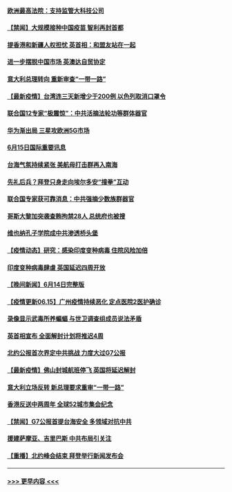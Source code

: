 #### [欧洲最高法院：支持监管大科技公司](../pages/prog202/a103143302.md?t=06160101) 
#### [【禁闻】大规模接种中国疫苗 智利再封首都](../pages/prog202/a103143271.md?t=06160101) 
#### [提香港和新疆人权担忧 英首相：和盟友站在一起](../pages/prog202/a103143262.md?t=06160101) 
#### [进一步摆脱中国市场 英澳达自贸协定](../pages/prog202/a103143256.md?t=06160101) 
#### [意大利总理转向 重新审查“一带一路”](../pages/prog202/a103143253.md?t=06160101) 
#### [【最新疫情】台湾连三天新增少于200例 以色列取消口罩令](../pages/prog202/a103143250.md?t=06160101) 
#### [联合国12专家“极震惊”：中共活摘法轮功等群体器官](../pages/prog202/a103143243.md?t=06160101) 
#### [华为渐出局  三星攻欧洲5G市场](../pages/prog202/a103143205.md?t=06160101) 
#### [6月15日国际重要讯息](../pages/prog202/a103143038.md?t=06160101) 
#### [台海气氛持续紧张 美航母打击群再入南海](../pages/prog202/a103143017.md?t=06160101) 
#### [先礼后兵？拜登只身走向埃尔多安“撞拳”互动](../pages/prog202/a103142878.md?t=06160101) 
#### [联合国专家获可靠消息：中共强摘少数族群器官](../pages/prog202/a103142991.md?t=06160101) 
#### [哥斯大黎加突袭查贿拘禁28人 总统府也被搜](../pages/prog202/a103142945.md?t=06160101) 
#### [维也纳孔子学院成中共渗透桥头堡](../pages/prog202/a103142903.md?t=06160101) 
#### [【疫情动态】研究：感染印度变种病毒 住院风险加倍](../pages/prog202/a103142856.md?t=06160101) 
#### [印度变种病毒肆虐 英国延迟四周开放](../pages/prog202/a103142695.md?t=06160101) 
#### [【晚间新闻】6月14日完整版](../pages/prog202/a103142814.md?t=06160101) 
#### [【疫情更新06.15】广州疫情持续恶化 定点医院2医护确诊](../pages/prog202/a103133785.md?t=06160101) 
#### [录像显示武毒所养蝙蝠 与世卫调查组成员说法矛盾](../pages/prog202/a103142356.md?t=06160101) 
#### [英首相宣布 全面解封计划将推迟4周](../pages/prog202/a103142639.md?t=06160101) 
#### [北约公报首次界定中共挑战 力度大过G7公报](../pages/prog202/a103142671.md?t=06160101) 
#### [【最新疫情】佛山封城航班停飞 英国将延迟解封](../pages/prog202/a103142430.md?t=06160101) 
#### [意大利立场反转 新总理要求重审“一带一路”](../pages/prog202/a103142611.md?t=06160101) 
#### [香港反送中两周年 全球52城市集会纪念](../pages/prog202/a103142582.md?t=06160101) 
#### [【禁闻】G7公报首提台海安全 多领域对抗中共](../pages/prog202/a103142449.md?t=06160101) 
#### [援建萨摩亚、吉里巴斯 中共布局引关注](../pages/prog202/a103142476.md?t=06160101) 
#### [【重播】北约峰会结束 拜登举行新闻发布会](../pages/prog202/a103142526.md?t=06160101) 

----
#### [ >>> 更早内容 <<< ](../indexes/prog202-earlier.md)

